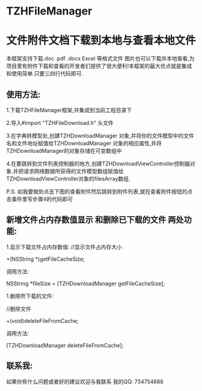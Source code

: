 # TZHFileManager
文件附件文档下载到本地与查看本地文件
===
本框架支持下载.doc .pdf .docx  Excel 等格式文件 图片也可以下载并本地查看,为项目里有附件下载和查看的开发者们提供了很大便利!本框架的最大优点就是集成和使用简单.只要三四行代码即可.

使用方法:
-----
1.下载TZHFileManager框架,并集成到当前工程目录下

2.导入#import "TZHFileDownload.h" 头文件

3.在字典转模型处,创建TZHDownloadManager 对象,并将你的文件模型中的文件名和文件地址赋值给TZHDownloadManager 对象的相应属性,并将TZHDownloadManager的对象存储在可变数组中

4.在要跳转到文件列表控制器的地方,创建TZHDownloadViewController控制器对象.并把请求网络数据所获得的文件模型数组赋值给TZHDownloadViewController对象的filesArray数组.

P.S. 如我要做到点击下图的查看附件然后跳转到附件列表,就在查看附件按钮的点击事件里写步骤4的代码即可



新增文件占内存数值显示 和删除已下载的文件 两处功能:
---


1.显示下载文件占内存数值:
//显示文件占内存大小

+(NSString *)getFileCacheSize;

调用方法:

NSString *fileSize = [TZHDownloadManager getFileCacheSize];

1.删除所下载的文件:

//删除文件

+(void)deleteFileFromCache;


调用方法:

[TZHDownloadManager deleteFileFromCache];


联系我:
-------
如果你有什么问题或者好的建议欢迎与我联系 我的QQ: 734754688

